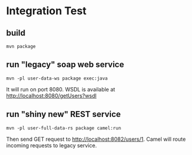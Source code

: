 # Integration Test

## build

```mvn package```

## run "legacy" soap web service
 
```mvn -pl user-data-ws package exec:java```

It will run on port 8080. WSDL is available at [http://localhost:8080/getUsers?wsdl](http://localhost:8080/getUsers?wsdl)

## run "shiny new" REST service

```mvn -pl user-full-data-rs package camel:run```

Then send GET request to [http://localhost:8082/users/1](http://localhost:8082/users/1).
Camel will route incoming requests to legacy service.


